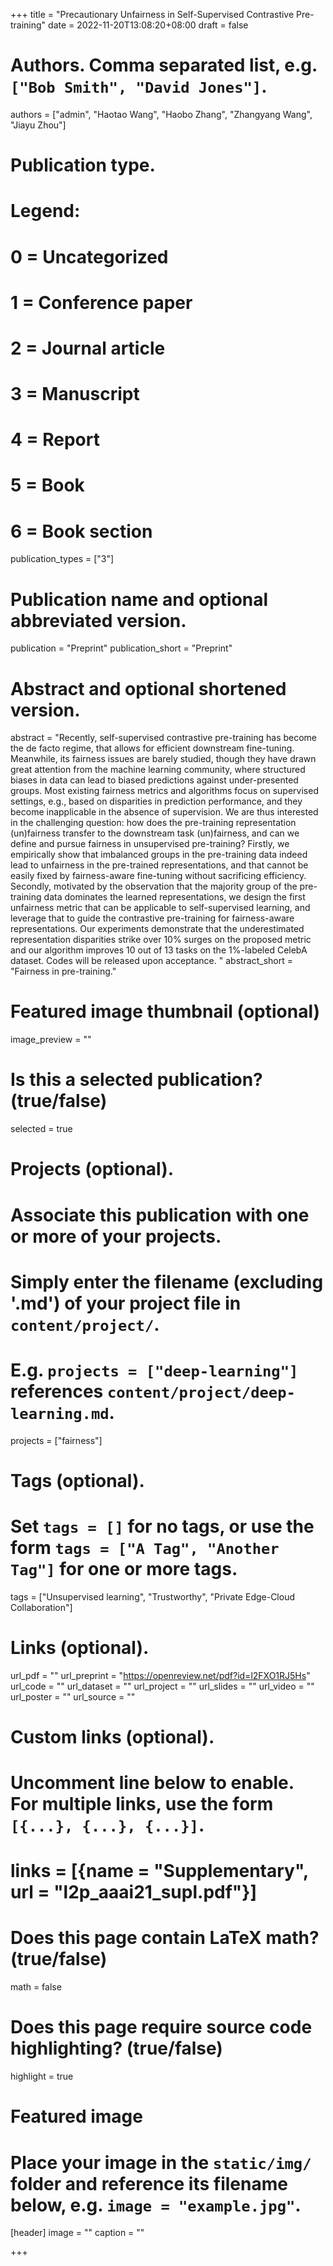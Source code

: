 +++
title = "Precautionary Unfairness in Self-Supervised Contrastive Pre-training"
date = 2022-11-20T13:08:20+08:00
draft = false

# Authors. Comma separated list, e.g. `["Bob Smith", "David Jones"]`.
authors = ["admin", "Haotao Wang", "Haobo Zhang", "Zhangyang Wang", "Jiayu Zhou"]

# Publication type.
# Legend:
# 0 = Uncategorized
# 1 = Conference paper
# 2 = Journal article
# 3 = Manuscript
# 4 = Report
# 5 = Book
# 6 = Book section
publication_types = ["3"]

# Publication name and optional abbreviated version.
publication = "Preprint"
publication_short = "Preprint"

# Abstract and optional shortened version.
abstract = "Recently, self-supervised contrastive pre-training has become the de facto regime, that allows for efficient downstream fine-tuning. Meanwhile, its fairness issues are barely studied, though they have drawn great attention from the machine learning community, where structured biases in data can lead to biased predictions against under-presented groups. Most existing fairness metrics and algorithms focus on supervised settings, e.g., based on disparities in prediction performance, and they become inapplicable in the absence of supervision. We are thus interested in the challenging question: how does the pre-training representation (un)fairness transfer to the downstream task (un)fairness, and can we define and pursue fairness in unsupervised pre-training? Firstly, we empirically show that imbalanced groups in the pre-training data indeed lead to unfairness in the pre-trained representations, and that cannot be easily fixed by fairness-aware fine-tuning without sacrificing efficiency. Secondly, motivated by the observation that the majority group of the pre-training data dominates the learned representations, we design the first unfairness metric that can be applicable to self-supervised learning, and leverage that to guide the contrastive pre-training for fairness-aware representations. Our experiments demonstrate that the underestimated representation disparities strike over 10% surges on the proposed metric and our algorithm improves 10 out of 13 tasks on the 1%-labeled CelebA dataset. Codes will be released upon acceptance. "
abstract_short = "Fairness in pre-training."

# Featured image thumbnail (optional)
image_preview = ""

# Is this a selected publication? (true/false)
selected = true

# Projects (optional).
#   Associate this publication with one or more of your projects.
#   Simply enter the filename (excluding '.md') of your project file in `content/project/`.
#   E.g. `projects = ["deep-learning"]` references `content/project/deep-learning.md`.
projects = ["fairness"]

# Tags (optional).
#   Set `tags = []` for no tags, or use the form `tags = ["A Tag", "Another Tag"]` for one or more tags.
tags = ["Unsupervised learning", "Trustworthy", "Private Edge-Cloud Collaboration"]

# Links (optional).
url_pdf = ""
url_preprint = "https://openreview.net/pdf?id=l2FXO1RJ5Hs"
url_code = ""
url_dataset = ""
url_project = ""
url_slides = ""
url_video = ""
url_poster = ""
url_source = ""

# Custom links (optional).
#   Uncomment line below to enable. For multiple links, use the form `[{...}, {...}, {...}]`.
# links = [{name = "Supplementary", url = "l2p_aaai21_supl.pdf"}]

# Does this page contain LaTeX math? (true/false)
math = false

# Does this page require source code highlighting? (true/false)
highlight = true

# Featured image
# Place your image in the `static/img/` folder and reference its filename below, e.g. `image = "example.jpg"`.
[header]
image = ""
caption = ""

+++
